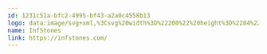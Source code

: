 ```yaml
---
id: 1231c51a-bfc2-4995-bf43-a2a0c4558b13
logo: data:image/svg+xml,%3Csvg%20width%3D%22200%22%20height%3D%2284%22%20viewBox%3D%220%200%20200%2084%22%20fill%3D%22none%22%20xmlns%3D%22http%3A%2F%2Fwww.w3.org%2F2000%2Fsvg%22%3E%0A%3Cpath%20d%3D%22M53.332%2034.6954C53.332%2031.3845%2056.0673%2028.691%2059.4288%2028.691C62.6795%2028.691%2065.3439%2031.2098%2065.5162%2034.3695C64.4857%2034.4357%2063.5634%2034.6695%2062.7204%2035.082V34.6954C62.7204%2032.9081%2061.2439%2031.4537%2059.4288%2031.4537C57.6137%2031.4537%2056.1375%2032.9081%2056.1375%2034.6954C56.1375%2035.455%2056.3951%2036.1656%2056.8831%2036.7505L57.4231%2037.3742L63.6024%2044.8573L64.1283%2045.4695C65.0384%2046.5544%2065.5339%2047.9118%2065.5339%2049.3048C65.5339%2052.6155%2062.799%2055.309%2059.4371%2055.309C56.1785%2055.309%2053.5091%2052.7781%2053.3484%2049.6075C54.3114%2049.5239%2055.2736%2049.2555%2056.1456%2048.8384V49.3048C56.1456%2051.0922%2057.622%2052.5463%2059.4371%2052.5463C61.2522%2052.5463%2062.7287%2051.0922%2062.7287%2049.3048C62.7287%2048.5417%2062.4686%2047.8284%2061.9762%2047.2413L61.4345%2046.6108L55.2572%2039.1299L54.7274%2038.5183C53.8275%2037.4461%2053.332%2036.0882%2053.332%2034.6954Z%22%20fill%3D%22%237A8AA0%22%2F%3E%0A%3Cpath%20d%3D%22M77.3329%2045.6846C77.3329%2046.4649%2077.2446%2046.8984%2076.8573%2047.0891C77.5265%2047.1409%2080.3965%2047.0545%2080.3965%2047.0545C80.3965%2047.0545%2079.8684%2046.7769%2079.8684%2045.407V37.3956C79.8684%2036.6153%2079.8684%2036.1298%2080.3437%2035.9045C78.8293%2035.9045%2076.8573%2035.887%2076.8573%2035.887C77.1918%2036.1298%2077.3329%2036.5807%2077.3329%2037.0662V45.6846Z%22%20fill%3D%22%237A8AA0%22%2F%3E%0A%3Cpath%20d%3D%22M88.2847%2047.0892C88.6192%2046.9503%2088.7426%2046.0487%2088.7426%2045.6327L88.7603%2041.627C88.7603%2040.517%2088.1616%2040.1702%2087.0874%2040.1702C86.2583%2040.1702%2086.0633%2040.3305%2085.4865%2040.8049L85.4148%2040.8639L85.3971%2045.0256C85.3971%2045.9272%2085.4148%2046.8639%2085.9783%2047.0892C85.8638%2047.0892%2085.6041%2047.0947%2085.2795%2047.1014C84.3055%2047.1217%2082.7473%2047.1542%2082.7736%2047.0892C83.2158%2046.955%2083.2147%2046.2066%2083.2141%2045.8117L83.214%2045.7711V40.3091C83.214%2039.4247%2083.0555%2039.2861%2082.6859%2039.0951C83.5131%2038.9564%2085.4148%2038.7831%2085.4148%2038.7831L85.3971%2040.1184C86.3128%2039.4247%2087.6335%2038.7136%2088.8483%2038.7136C90.5035%2038.7136%2090.9436%2039.9969%2090.9436%2041.5404C90.9436%2042.019%2090.9392%2042.4845%2090.9347%2042.9479L90.9347%2042.949V42.9501C90.9303%2043.4092%2090.9259%2043.8664%2090.9259%2044.3322C90.9259%2045.7888%2090.9962%2046.8462%2091.5597%2047.0372C91.3313%2047.0372%2090.8887%2047.0564%2090.4008%2047.0775C89.422%2047.1199%2088.2613%2047.1702%2088.2847%2047.0892Z%22%20fill%3D%22%237A8AA0%22%2F%3E%0A%3Cpath%20d%3D%22M96.3671%2039.0777C96.3671%2036.737%2096.4551%2035.2801%2097.5996%2035.2801C98.4096%2035.2801%2098.7969%2035.8351%2098.7969%2035.8351L98.7618%2034.5347C98.6033%2034.4998%2098.4096%2034.4827%2098.2159%2034.4827C95.8918%2034.4827%2094.0255%2035.6096%2094.2366%2038.3322L94.2543%2038.5575C94.1661%2038.8872%2093.638%2039.6675%2093.0744%2039.9275C93.4971%2039.9449%2094.1486%2039.9623%2094.1486%2039.9623L94.1661%2045.1644C94.1661%2045.1644%2094.3072%2046.8462%2093.6557%2047.0893H97.3708C97.2452%2047.0144%2097.1327%2046.9646%2097.0327%2046.9203C96.5999%2046.7287%2096.4022%2046.6412%2096.4022%2045.0777L96.3845%2039.9449L98.0928%2039.9795L98.3213%2039.0777H96.3671Z%22%20fill%3D%22%237A8AA0%22%2F%3E%0A%3Cpath%20d%3D%22M102.195%2047.2972C101.174%2047.2972%20100.153%2047.1411%2099.1846%2046.8809V44.2626C99.5545%2045.3203%20101.104%2046.3087%20102.53%2046.3087C104.045%2046.3087%20104.784%2045.7363%20104.784%2044.4013C104.784%2043.0307%20103.679%2042.7085%20102.469%2042.3555C101.014%2041.9313%2099.4071%2041.4625%2099.3783%2039.0777C99.3606%2036.7368%20101.773%2035.7483%20103.833%2035.7483C104.713%2035.7483%20105.999%2035.939%20106.809%2036.182C106.809%2036.182%20106.826%2037.5691%20106.826%2038.3148C106.492%2037.5691%20105.153%2036.5981%20103.78%2036.5981C102.583%2036.5981%20101.702%2037.2395%20101.702%2038.3148C101.702%2039.368%20102.66%2039.6544%20103.777%2039.9886C105.327%2040.4521%20107.183%2041.0074%20107.214%2043.8291C107.231%2046.4474%20104.696%2047.2972%20102.195%2047.2972Z%22%20fill%3D%22%237A8AA0%22%2F%3E%0A%3Cpath%20d%3D%22M109.644%2044.9737C109.644%2046.6382%20110.806%2047.3321%20112.62%2047.3321C113.5%2047.3321%20114.081%2046.8463%20114.557%2046.3262V45.8404C114.363%2046.0834%20113.975%2046.2742%20113.518%2046.2916C112.056%2046.3608%20111.81%2045.6328%20111.81%2044.4187L111.827%2040.1875H114.275L114.557%2039.026H111.792V37.2569H110.912C110.12%2038.2454%20108.288%2040.1703%20108.288%2040.1703L109.662%2040.2395L109.644%2044.9737Z%22%20fill%3D%22%237A8AA0%22%2F%3E%0A%3Cpath%20fill-rule%3D%22evenodd%22%20clip-rule%3D%22evenodd%22%20d%3D%22M120.121%2047.2973C117.022%2047.2973%20115.561%2045.3898%20115.561%2042.9619C115.561%2040.4651%20117.462%2038.6789%20120.526%2038.7138C123.748%2038.7658%20125.209%2040.4997%20125.209%2042.9619C125.209%2045.4244%20123.167%2047.2973%20120.121%2047.2973ZM120.121%2039.4246C118.624%2039.39%20117.937%2040.7425%20117.937%2042.199C117.937%2043.9504%20118.906%2046.3954%20120.754%2046.4475C122.11%2046.4823%20122.92%2045.1814%20122.92%2043.8117C122.92%2042.1124%20122.11%2039.4766%20120.121%2039.4246Z%22%20fill%3D%22%237A8AA0%22%2F%3E%0A%3Cpath%20d%3D%22M132.957%2045.6327C132.957%2046.0487%20132.834%2046.9503%20132.499%2047.0892C132.476%2047.1702%20133.636%2047.1199%20134.615%2047.0775C135.103%2047.0564%20135.546%2047.0372%20135.775%2047.0372C135.211%2046.8462%20135.14%2045.7888%20135.14%2044.3322C135.14%2043.8664%20135.145%2043.4093%20135.149%2042.9501L135.149%2042.9488C135.154%2042.4851%20135.158%2042.0193%20135.158%2041.5404C135.158%2039.9969%20134.718%2038.7136%20133.063%2038.7136C131.848%2038.7136%20130.527%2039.4247%20129.612%2040.1184L129.629%2038.7831C129.629%2038.7831%20127.728%2038.9564%20126.9%2039.0951C127.27%2039.2861%20127.429%2039.4247%20127.429%2040.3091V45.7711L127.429%2045.8117C127.429%2046.2066%20127.43%2046.955%20126.988%2047.0892C126.962%2047.1542%20128.52%2047.1217%20129.494%2047.1014C129.819%2047.0947%20130.078%2047.0892%20130.193%2047.0892C129.629%2046.8639%20129.612%2045.9272%20129.612%2045.0256L129.629%2040.8639L129.702%2040.8043C130.278%2040.3304%20130.473%2040.1702%20131.302%2040.1702C132.376%2040.1702%20132.975%2040.517%20132.975%2041.627L132.957%2045.6327Z%22%20fill%3D%22%237A8AA0%22%2F%3E%0A%3Cpath%20fill-rule%3D%22evenodd%22%20clip-rule%3D%22evenodd%22%20d%3D%22M140.194%2042.3725C140.255%2042.4325%20140.24%2042.4637%20140.217%2042.5125C140.199%2042.5484%20140.177%2042.5938%20140.177%2042.6673C140.177%2044.7135%20140.775%2046.257%20143.328%2046.2393C144.42%2046.2224%20145.318%2045.7709%20145.846%2045.4764L145.741%2046.5864C144.913%2046.9504%20143.751%2047.3321%20142.554%2047.3321C139.349%2047.349%20137.694%2045.702%20137.694%2042.9967C137.694%2040.7424%20139.244%2038.5922%20142.554%2038.6442C145.6%2038.6963%20146.181%2040.413%20146.128%2042.3725H140.194ZM142.501%2039.4246C141.092%2039.4246%20140.23%2040.4997%20140.23%2041.7135L141.655%2041.6789C141.732%2041.6758%20141.847%2041.6775%20141.986%2041.6796C142.642%2041.6893%20143.825%2041.7068%20143.927%2041.2628L143.935%2041.2254C143.957%2041.12%20143.998%2040.9228%20143.998%2040.8465C143.998%2040.0142%20143.522%2039.4246%20142.501%2039.4246Z%22%20fill%3D%22%237A8AA0%22%2F%3E%0A%3Cpath%20d%3D%22M147.431%2047.0369C148.259%2047.2279%20149.227%2047.3491%20150.073%2047.3491C151.904%2047.3491%20153.981%2046.5863%20153.946%2044.5052C153.916%2042.5528%20152.517%2042.1846%20151.341%2041.8747C150.48%2041.648%20149.738%2041.4526%20149.738%2040.6905C149.738%2039.9102%20150.337%2039.4073%20151.147%2039.4073C152.08%2039.4073%20153.136%2039.9794%20153.453%2040.7943C153.506%2040.3091%20153.453%2038.9738%20153.453%2038.9738C152.89%2038.8348%20151.745%2038.679%20151.147%2038.679C149.632%2038.679%20147.625%2039.1645%20147.625%2041.0891C147.625%2043.0083%20148.972%2043.3812%20150.128%2043.7016C150.999%2043.9428%20151.763%2044.1542%20151.763%2044.9736C151.763%2045.9272%20151.006%2046.5516%20149.985%2046.5516C148.998%2046.5516%20147.766%2045.7542%20147.431%2044.748C147.484%2045.2858%20147.431%2047.0369%20147.431%2047.0369Z%22%20fill%3D%22%237A8AA0%22%2F%3E%0A%3Cpath%20d%3D%22M52.7879%2048.5478C54.463%2048.5271%2056.1957%2047.8302%2057.3269%2046.7161C57.8937%2046.1581%2058.4075%2045.5764%2058.8908%2044.9865L57.0779%2042.7908C56.5351%2043.4812%2055.9735%2044.1419%2055.3433%2044.7626C54.8254%2045.2726%2053.8109%2045.7867%2052.7115%2045.7867C50.5871%2045.7867%2048.8586%2044.0847%2048.8586%2041.9925C48.8586%2039.9003%2050.5871%2038.198%2052.7115%2038.198C52.9481%2038.198%2053.1791%2038.219%2053.4037%2038.2568C52.8806%2037.3972%2052.5522%2036.4365%2052.4421%2035.4421C48.8954%2035.5821%2046.0534%2038.4658%2046.0534%2041.9925C46.0534%2045.5821%2048.9981%2048.5061%2052.6332%2048.5478H52.7879Z%22%20fill%3D%22%237A8AA0%22%2F%3E%0A%3Cpath%20d%3D%22M66.4587%2035.4524V35.4431C69.9854%2035.6044%2072.8042%2038.4799%2072.8042%2041.9925C72.8042%2045.517%2069.966%2048.3996%2066.4224%2048.5429C66.3095%2047.5446%2065.9767%2046.5804%2065.4483%2045.7199C65.6804%2045.7633%2065.9153%2045.7867%2066.1463%2045.7867C68.2707%2045.7867%2069.9989%2044.0847%2069.9989%2041.9925C69.9989%2039.9002%2068.2707%2038.1979%2066.1463%2038.1979C64.9861%2038.1979%2064.2729%2038.4756%2063.5143%2039.2224C62.8838%2039.8436%2062.3219%2040.5037%2061.7797%2041.1936L59.9668%2038.9981C60.4498%2038.4085%2060.9639%2037.8271%2061.531%2037.2689C62.6962%2036.1213%2063.9741%2035.5507%2065.6176%2035.4524H66.4587Z%22%20fill%3D%22%237A8AA0%22%2F%3E%0A%3C%2Fsvg%3E%0A
name: InfStones
link: https://infstones.com/
---
```

